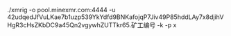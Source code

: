 ./xmrig -o pool.minexmr.com:4444 -u 42udqedJfVuLKae7b1uzp539YkYdfd9BNKafojqP7Jiv49P85hddLAy7x8djihVHgR3cHsZKbDC9a45Qn2vgywhZUTTkr65.矿工编号 -k -p x
